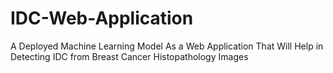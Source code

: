 # IDC-Web-Application
A Deployed Machine Learning Model As a Web Application That Will Help in Detecting IDC from Breast Cancer Histopathology Images
